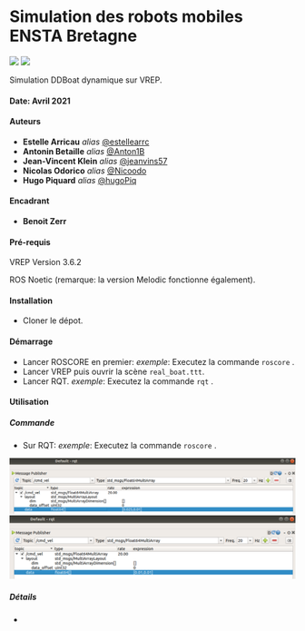 


# Simulation des robots mobiles ENSTA Bretagne


<img src="https://img.shields.io/badge/Ubuntu-E95420?style=for-the-badge&logo=ubuntu&logoColor=white" /> <img src="https://img.shields.io/badge/Lua-2C2D72?style=for-the-badge&logo=lua&logoColor=white" /> 

Simulation DDBoat dynamique sur VREP.

#### Date: Avril 2021
#### Auteurs
* **Estelle Arricau** _alias_ [@estellearrc](https://github.com/estellearrc)
* **Antonin Betaille** _alias_ [@Anton1B](https://github.com/Anton1B)
* **Jean-Vincent Klein** _alias_ [@jeanvins57](https://github.com/jeanvins57)
* **Nicolas Odorico** _alias_ [@Nicoodo](https://github.com/Nicoodo)
* **Hugo Piquard** _alias_ [@hugoPiq](https://github.com/hugoPiq)

#### Encadrant
* **Benoit Zerr**

#### Pré-requis
VREP Version 3.6.2

ROS Noetic (remarque: la version Melodic fonctionne également).

#### Installation

- Cloner le dépot.

#### Démarrage
- Lancer ROSCORE en premier:
_exemple_: Executez la commande ``roscore`` .
- Lancer VREP puis ouvrir la scène ``real_boat.ttt``.
- Lancer RQT.
_exemple_: Executez la commande ``rqt`` .

#### Utilisation
##### Commande
- Sur RQT:
_exemple_: Executez la commande ``roscore`` .
<img src="https://github.com/hugoPiq/GlaglaBoat/blob/main/doc/rqt_cmd_tourbillon_left.png" />
<img src="https://github.com/hugoPiq/GlaglaBoat/blob/main/doc/rqt_cmd_go_straight.png" />

##### Détails
-









